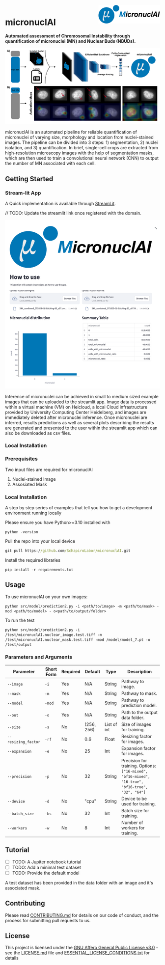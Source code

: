 
<img align="right" width="200" height="60" src= "images/logo_name.png">

# micronuclAI
**Automated assessment of Chromosomal Instability through quantification of micronuclei (MN) and Nuclear Buds (NBUDs).**

![screenshot](images/overview.png)

micronuclAI is an automated pipeline for reliable quantification of micronuclei of varying size, morphology and location from nuclei-stained images. The pipeline can be divided into 3 steps: 1) segmentation, 2) nuclei isolation, and 3) quantification. In brief, single-cell crops are extracted from high-resolution microscopy images with the help of segmentation masks, which are then used to train a convolutional neural network (CNN) to output the number of MN associated with each cell. 

## Getting Started

### Stream-lit App

A Quick implementation is available through 
[StreamLit](https://gist.github.com/PurpleBooth/109311bb0361f32d87a2).

// TODO: Update the streamlit link once registered with the domain.

![screenshot](images/streamlit_app.png)

Inference of micronuclei can be achieved in small to medium sized example images that can be uploaded to the streamlit app. Image data is processed within a virtual machine (VM) on Heicloud, a local Cloud infrastructure provided by University Computing Center Heidelberg, and images are immediately deleted after micronuclei inference. Once micronuclei are inferred, results predictions as well as several plots describing the results are generated and presented to the user within the streamlit app which can also be downloaded as csv files. 

### Local Installation 

### Prerequisites


Two input files are required for micronuclAI
1. Nuclei-stained Image 
2. Assosiated Mask 

### Local Installation

A step by step series of examples that tell you how to get a development
environment running locally

Please ensure you have Python>=3.10 installed with 

```
python -version
```

Pull the repo into your local device

```cmd
git pull https://github.com/SchapiroLabor/micronuclAI.git
```
Install the required libraries
 ```
 pip install -r requirements.txt
 ```

## Usage

To use micronuclAI on your own images:

```
python src/model/prediction2.py -i <path/to/image> -m <path/to/mask> -mod <path/to/model> - o<path/to/output/folder>
```

To run the test 

```
python src/model/prediction2.py -i /test/micronuclAI.nuclear_image.test.tiff -m /test/micronuclAI.nuclear_mask.test.tiff -mod /model/model_7.pt -o /test/output
```

### Parameters and Arguments
| Parameter          | Short Form | Required | Default         | Type         | Description                                                                 |
|--------------------|------------|----------|-----------------|--------------|-----------------------------------------------------------------------------|
| `--image`          | `-i`       | Yes      | N/A             | String       | Pathway to image.                                                           |
| `--mask`           | `-m`       | Yes      | N/A             | String       | Pathway to mask.                                                            |
| `--model`          | `-mod`     | Yes      | N/A             | String       | Pathway to prediction model.                                                |
| `--out`            | `-o`       | Yes      | N/A             | String       | Path to the output data folder.                                             |
| `--size`           | `-s`       | No       | (256, 256)      | List of int  | Size of images for training.                                                |
| `--resizing_factor`| `-rf`      | No       | 0.6             | Float        | Resizing factor for images.                                                 |
| `--expansion`      | `-e`       | No       | 25              | Int          | Expansion factor for images.                                                |
| `--precision`      | `-p`       | No       | 32              | String       | Precision for training. Options: `["16-mixed", "bf16-mixed", "16-true", "bf16-true", "32", "64"]` |
| `--device`         | `-d`       | No       | "cpu"           | String       | Device to be used for training.                                             |
| `--batch_size`     | `-bs`      | No       | 32              | Int          | Batch size for training.                                                    |
| `--workers`        | `-w`       | No       | 8               | Int          | Number of workers for training.                                             |


## Tutorial 
- [ ] TODO: A Jupiter notebook tutorial 
- [ ] TODO: Add a minimal test dataset
- [ ] TODO: Provide the default model 

A test dataset has been provided in the data folder with an image and it's associated mask. 

## Contributing

Please read [CONTRIBUTING.md](CONTRIBUTING.md) for details on our code
of conduct, and the process for submitting pull requests to us.

## License

This project is licensed under the [GNU Affero General Public License v3.0](LICENSE) - see the [LICENSE.md](LICENSE.md) file and [ESSENTIAL_LICENSE_CONDITIONS.txt](ESSENTIAL_LICENSE_CONDITIONS.txt) for
details

